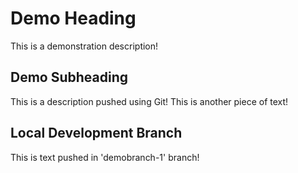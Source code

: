 # Demo Heading

This is a demonstration description!

## Demo Subheading

This is a description pushed using Git!
This is another piece of text!

## Local Development Branch
This is text pushed in 'demobranch-1' branch!